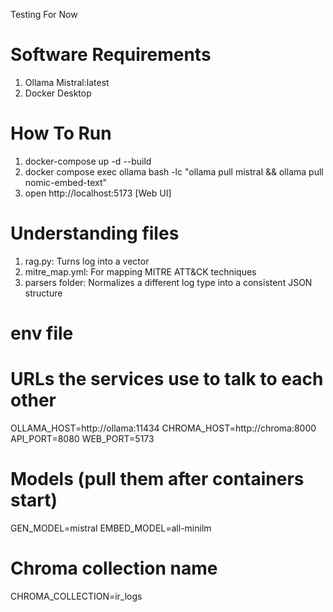Testing For Now

# Software Requirements
1. Ollama Mistral:latest
2. Docker Desktop

# How To Run
1. docker-compose up -d --build
2. docker compose exec ollama bash -lc "ollama pull mistral && ollama pull nomic-embed-text"
3. open http://localhost:5173 [Web UI]

# Understanding files
1. rag.py: Turns log into a vector
2. mitre_map.yml: For mapping MITRE ATT&CK techniques
3. parsers folder: Normalizes a different log type into a consistent JSON structure

# env file
# URLs the services use to talk to each other
OLLAMA_HOST=http://ollama:11434
CHROMA_HOST=http://chroma:8000
API_PORT=8080
WEB_PORT=5173

# Models (pull them after containers start)
GEN_MODEL=mistral
EMBED_MODEL=all-minilm

# Chroma collection name
CHROMA_COLLECTION=ir_logs
